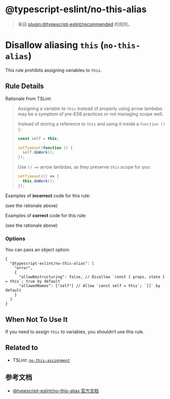 # @typescript-eslint/no-this-alias

> 来自 [plugin:@typescript-eslint/recommended](https://www.npmjs.com/package/@typescript-eslint/eslint-plugin) 的规则。

# Disallow aliasing `this` (`no-this-alias`)

This rule prohibits assigning variables to `this`.

## Rule Details

Rationale from TSLint:

> Assigning a variable to `this` instead of properly using arrow lambdas may be a symptom of pre-ES6 practices
> or not managing scope well.
>
> Instead of storing a reference to `this` and using it inside a `function () {`:
>
> ```js
> const self = this;
>
> setTimeout(function () {
>   self.doWork();
> });
> ```
>
> Use `() =>` arrow lambdas, as they preserve `this` scope for you:
>
> ```js
> setTimeout(() => {
>   this.doWork();
> });
> ```

Examples of **incorrect** code for this rule:

(see the rationale above)

Examples of **correct** code for this rule:

(see the rationale above)

### Options

You can pass an object option:

```jsonc
{
  "@typescript-eslint/no-this-alias": [
    "error",
    {
      "allowDestructuring": false, // Disallow `const { props, state } = this`; true by default
      "allowedNames": ["self"] // Allow `const self = this`; `[]` by default
    }
  ]
}
```

## When Not To Use It

If you need to assign `this` to variables, you shouldn’t use this rule.

## Related to

- TSLint: [`no-this-assignment`](https://palantir.github.io/tslint/rules/no-this-assignment/)

## 参考文档

- [@typescript-eslint/no-this-alias 官方文档](https://github.com/typescript-eslint/typescript-eslint/blob/HEAD/packages/eslint-plugin/docs/rules/no-this-alias.md)
